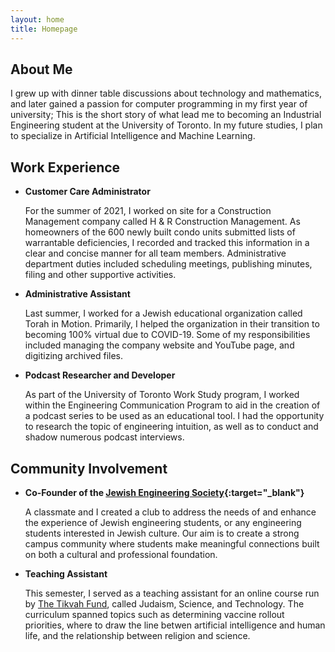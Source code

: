 ```yaml
---
layout: home
title: Homepage
---
```


## **About Me**

I grew up with dinner table discussions about technology and mathematics, and later gained a passion for computer programming in my first year of university; This is the short story of what lead me to becoming an Industrial Engineering student at the University of Toronto. In my future studies, I plan to specialize in Artificial Intelligence and Machine Learning.
 
## **Work Experience**

- **Customer Care Administrator**

  For the summer of 2021, I worked on site for a Construction Management company called H & R Construction Management. As homeowners of the 600 newly built condo units submitted lists of warrantable deficiencies, I recorded and tracked this information in a clear and concise manner for all team members. Administrative department duties included scheduling meetings, publishing minutes, filing and other supportive activities.

- **Administrative Assistant**

  Last summer, I worked for a Jewish educational organization called Torah in Motion. Primarily, I helped the organization in their transition to becoming 100% virtual due to COVID-19. Some of my responsibilities included managing the company website and YouTube page, and digitizing archived files.
  
- **Podcast Researcher and Developer**

  As part of the University of Toronto Work Study program, I worked within the Engineering Communication Program to aid in the creation of a podcast series to be used as an educational tool. I had the opportunity to research the topic of engineering intuition, as well as to conduct and shadow numerous podcast interviews.

## **Community Involvement**

- **Co-Founder of the [Jewish Engineering Society](https://jes.skule.ca){:target="_blank"}**

  A classmate and I created a club to address the needs of and enhance the experience of Jewish engineering students, or any engineering students interested in Jewish culture. Our aim is to create a strong campus community where students make meaningful connections built on both a cultural and professional foundation.

- **Teaching Assistant**
  
  This semester, I served as a teaching assistant for an online course run by [The Tikvah Fund](https://tikvahfund.org/), called Judaism, Science, and Technology. The curriculum spanned topics such as determining vaccine rollout priorities, where to draw the line betwen artificial intelligence and human life, and the relationship between religion and science.
